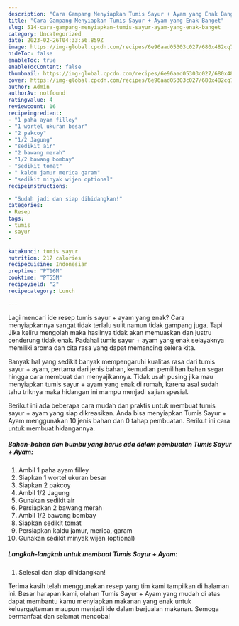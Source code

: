 ```yaml
---
description: "Cara Gampang Menyiapkan Tumis Sayur + Ayam yang Enak Banget"
title: "Cara Gampang Menyiapkan Tumis Sayur + Ayam yang Enak Banget"
slug: 514-cara-gampang-menyiapkan-tumis-sayur-ayam-yang-enak-banget
category: Uncategorized
date: 2023-02-26T04:33:56.859Z
image: https://img-global.cpcdn.com/recipes/6e96aad05303c027/680x482cq70/tumis-sayur-ayam-foto-resep-utama.jpg
hideToc: false
enableToc: true
enableTocContent: false
thumbnail: https://img-global.cpcdn.com/recipes/6e96aad05303c027/680x482cq70/tumis-sayur-ayam-foto-resep-utama.jpg
cover: https://img-global.cpcdn.com/recipes/6e96aad05303c027/680x482cq70/tumis-sayur-ayam-foto-resep-utama.jpg
author: Admin
authorAv: notfound
ratingvalue: 4
reviewcount: 16
recipeingredient:
- "1 paha ayam filley"
- "1 wortel ukuran besar"
- "2 pakcoy"
- "1/2 Jagung"
- "sedikit air"
- "2 bawang merah"
- "1/2 bawang bombay"
- "sedikit tomat"
- " kaldu jamur merica garam"
- "sedikit minyak wijen optional"
recipeinstructions:

- "Sudah jadi dan siap dihidangkan!"
categories:
- Resep
tags:
- tumis
- sayur
- 

katakunci: tumis sayur  
nutrition: 217 calories
recipecuisine: Indonesian
preptime: "PT16M"
cooktime: "PT55M"
recipeyield: "2"
recipecategory: Lunch

---
```



Lagi mencari ide resep tumis sayur + ayam yang enak? Cara menyiapkannya sangat tidak terlalu sulit namun tidak gampang juga. Tapi Jika keliru mengolah maka hasilnya tidak akan memuaskan dan justru cenderung tidak enak. Padahal tumis sayur + ayam yang enak selayaknya memiliki aroma dan cita rasa yang dapat memancing selera kita.




Banyak hal yang sedikit banyak mempengaruhi kualitas rasa dari tumis sayur + ayam, pertama dari jenis bahan, kemudian pemilihan bahan segar hingga cara membuat dan menyajikannya. Tidak usah pusing jika mau menyiapkan tumis sayur + ayam yang enak di rumah, karena asal sudah tahu triknya maka hidangan ini mampu menjadi sajian spesial.


Berikut ini ada beberapa cara mudah dan praktis untuk membuat tumis sayur + ayam yang siap dikreasikan. Anda bisa menyiapkan Tumis Sayur + Ayam menggunakan 10 jenis bahan dan 0 tahap pembuatan. Berikut ini cara untuk membuat hidangannya.

<!--inarticleads1-->

##### Bahan-bahan dan bumbu yang harus ada dalam pembuatan Tumis Sayur + Ayam:

1. Ambil 1 paha ayam filley
1. Siapkan 1 wortel ukuran besar
1. Siapkan 2 pakcoy
1. Ambil 1/2 Jagung
1. Gunakan sedikit air
1. Persiapkan 2 bawang merah
1. Ambil 1/2 bawang bombay
1. Siapkan sedikit tomat
1. Persiapkan  kaldu jamur, merica, garam
1. Gunakan sedikit minyak wijen (optional)




<!--inarticleads2-->

##### Langkah-langkah untuk membuat Tumis Sayur + Ayam:


1. Selesai dan siap dihidangkan!



Terima kasih telah menggunakan resep yang tim kami tampilkan di halaman ini. Besar harapan kami, olahan Tumis Sayur + Ayam yang mudah di atas dapat membantu kamu menyiapkan makanan yang enak untuk keluarga/teman maupun menjadi ide dalam berjualan makanan. Semoga bermanfaat dan selamat mencoba!
